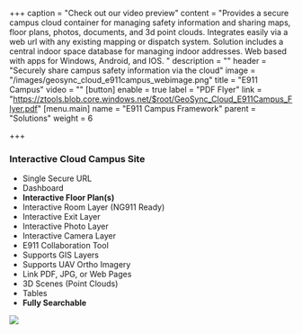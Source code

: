 +++
caption = "Check out our video preview"
content = "Provides a secure campus cloud container for managing safety  information and sharing maps, floor plans, photos, documents, and 3d point clouds. Integrates easily via a web url with any existing mapping or dispatch system.  Solution includes a central indoor space database for managing indoor addresses. Web based with apps for Windows, Android, and IOS. "
description = ""
header = "Securely share campus safety information via the cloud"
image = "/images/geosync_cloud_e911campus_webimage.png"
title = "E911 Campus"
video = ""
[button]
enable = true
label = "PDF Flyer"
link = "https://ztools.blob.core.windows.net/$root/GeoSync_Cloud_E911Campus_Flyer.pdf"
[menu.main]
name = "E911 Campus Framework"
parent = "Solutions"
weight = 6

+++
### Interactive Cloud Campus Site

* Single Secure URL
* Dashboard
* **Interactive Floor Plan(s)**
* Interactive Room Layer (NG911 Ready)
* Interactive Exit Layer
* Interactive Photo Layer
* Interactive Camera Layer
* E911 Collaboration Tool
* Supports GIS Layers
* Supports UAV Ortho Imagery
* Link PDF, JPG, or Web Pages
* 3D Scenes (Point Clouds)
* Tables
* **Fully Searchable**

![](/images/geosync_cloud_3dindoor_web.png)